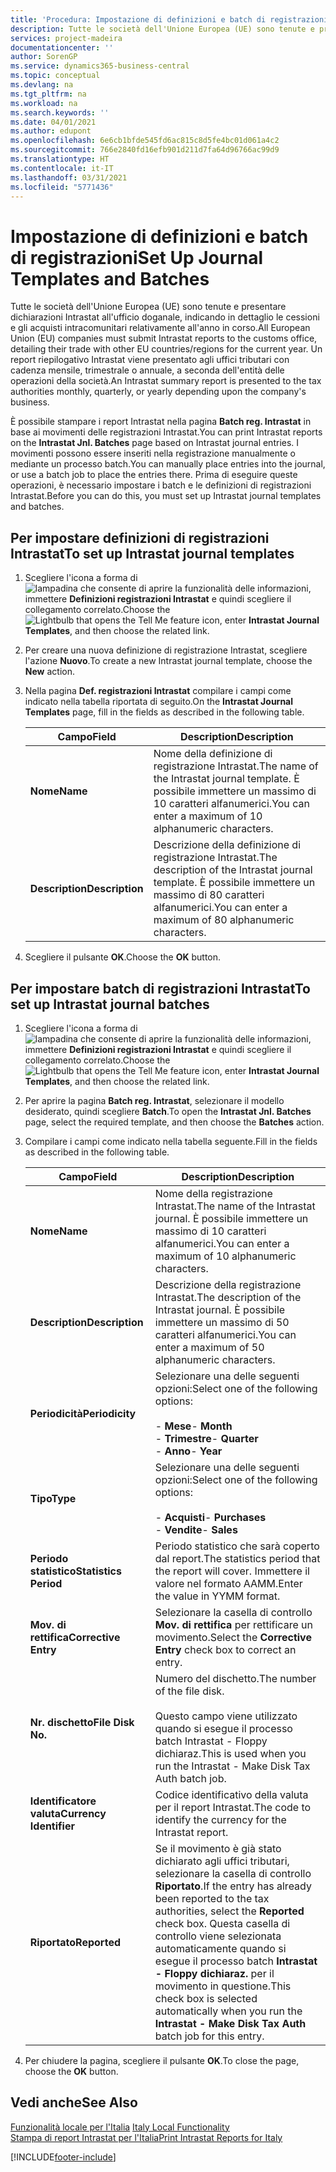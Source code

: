 ```yaml
---
title: 'Procedura: Impostazione di definizioni e batch di registrazioni'
description: Tutte le società dell'Unione Europea (UE) sono tenute e presentare dichiarazioni Intrastat all'ufficio doganale, indicando in dettaglio le cessioni e gli acquisti intracomunitari relativamente all'anno in corso.
services: project-madeira
documentationcenter: ''
author: SorenGP
ms.service: dynamics365-business-central
ms.topic: conceptual
ms.devlang: na
ms.tgt_pltfrm: na
ms.workload: na
ms.search.keywords: ''
ms.date: 04/01/2021
ms.author: edupont
ms.openlocfilehash: 6e6cb1bfde545fd6ac815c8d5fe4bc01d061a4c2
ms.sourcegitcommit: 766e2840fd16efb901d211d7fa64d96766ac99d9
ms.translationtype: HT
ms.contentlocale: it-IT
ms.lasthandoff: 03/31/2021
ms.locfileid: "5771436"
---
```

# <a name="set-up-journal-templates-and-batches"></a><span data-ttu-id="c304e-103">Impostazione di definizioni e batch di registrazioni</span><span class="sxs-lookup"><span data-stu-id="c304e-103">Set Up Journal Templates and Batches</span></span>
<span data-ttu-id="c304e-104">Tutte le società dell'Unione Europea (UE) sono tenute e presentare dichiarazioni Intrastat all'ufficio doganale, indicando in dettaglio le cessioni e gli acquisti intracomunitari relativamente all'anno in corso.</span><span class="sxs-lookup"><span data-stu-id="c304e-104">All European Union (EU) companies must submit Intrastat reports to the customs office, detailing their trade with other EU countries/regions for the current year.</span></span> <span data-ttu-id="c304e-105">Un report riepilogativo Intrastat viene presentato agli uffici tributari con cadenza mensile, trimestrale o annuale, a seconda dell'entità delle operazioni della società.</span><span class="sxs-lookup"><span data-stu-id="c304e-105">An Intrastat summary report is presented to the tax authorities monthly, quarterly, or yearly depending upon the company's business.</span></span>  

<span data-ttu-id="c304e-106">È possibile stampare i report Intrastat nella pagina **Batch reg. Intrastat** in base ai movimenti delle registrazioni Intrastat.</span><span class="sxs-lookup"><span data-stu-id="c304e-106">You can print Intrastat reports on the **Intrastat Jnl. Batches** page based on Intrastat journal entries.</span></span> <span data-ttu-id="c304e-107">I movimenti possono essere inseriti nella registrazione manualmente o mediante un processo batch.</span><span class="sxs-lookup"><span data-stu-id="c304e-107">You can manually place entries into the journal, or use a batch job to place the entries there.</span></span> <span data-ttu-id="c304e-108">Prima di eseguire queste operazioni, è necessario impostare i batch e le definizioni di registrazioni Intrastat.</span><span class="sxs-lookup"><span data-stu-id="c304e-108">Before you can do this, you must set up Intrastat journal templates and batches.</span></span>  

## <a name="to-set-up-intrastat-journal-templates"></a><span data-ttu-id="c304e-109">Per impostare definizioni di registrazioni Intrastat</span><span class="sxs-lookup"><span data-stu-id="c304e-109">To set up Intrastat journal templates</span></span>  

1.  <span data-ttu-id="c304e-110">Scegliere l'icona a forma di ![lampadina che consente di aprire la funzionalità delle informazioni](../../media/ui-search/search_small.png "Informazioni sull'operazione che si desidera eseguire"), immettere **Definizioni registrazioni Intrastat** e quindi scegliere il collegamento correlato.</span><span class="sxs-lookup"><span data-stu-id="c304e-110">Choose the ![Lightbulb that opens the Tell Me feature](../../media/ui-search/search_small.png "Tell me what you want to do") icon, enter **Intrastat Journal Templates**, and then choose the related link.</span></span>  
2.  <span data-ttu-id="c304e-111">Per creare una nuova definizione di registrazione Intrastat, scegliere l'azione **Nuovo**.</span><span class="sxs-lookup"><span data-stu-id="c304e-111">To create a new Intrastat journal template, choose the **New** action.</span></span>  
3.  <span data-ttu-id="c304e-112">Nella pagina **Def. registrazioni Intrastat** compilare i campi come indicato nella tabella riportata di seguito.</span><span class="sxs-lookup"><span data-stu-id="c304e-112">On the **Intrastat Journal Templates** page, fill in the fields as described in the following table.</span></span>  

    |<span data-ttu-id="c304e-113">Campo</span><span class="sxs-lookup"><span data-stu-id="c304e-113">Field</span></span>|<span data-ttu-id="c304e-114">Description</span><span class="sxs-lookup"><span data-stu-id="c304e-114">Description</span></span>|  
    |---------------------------------|---------------------------------------|  
    |<span data-ttu-id="c304e-115">**Nome**</span><span class="sxs-lookup"><span data-stu-id="c304e-115">**Name**</span></span>|<span data-ttu-id="c304e-116">Nome della definizione di registrazione Intrastat.</span><span class="sxs-lookup"><span data-stu-id="c304e-116">The name of the Intrastat journal template.</span></span> <span data-ttu-id="c304e-117">È possibile immettere un massimo di 10 caratteri alfanumerici.</span><span class="sxs-lookup"><span data-stu-id="c304e-117">You can enter a maximum of 10 alphanumeric characters.</span></span>|  
    |<span data-ttu-id="c304e-118">**Description**</span><span class="sxs-lookup"><span data-stu-id="c304e-118">**Description**</span></span>|<span data-ttu-id="c304e-119">Descrizione della definizione di registrazione Intrastat.</span><span class="sxs-lookup"><span data-stu-id="c304e-119">The description of the Intrastat journal template.</span></span> <span data-ttu-id="c304e-120">È possibile immettere un massimo di 80 caratteri alfanumerici.</span><span class="sxs-lookup"><span data-stu-id="c304e-120">You can enter a maximum of 80 alphanumeric characters.</span></span>|  

4.  <span data-ttu-id="c304e-121">Scegliere il pulsante **OK**.</span><span class="sxs-lookup"><span data-stu-id="c304e-121">Choose the **OK** button.</span></span>  

## <a name="to-set-up-intrastat-journal-batches"></a><span data-ttu-id="c304e-122">Per impostare batch di registrazioni Intrastat</span><span class="sxs-lookup"><span data-stu-id="c304e-122">To set up Intrastat journal batches</span></span>  

1.  <span data-ttu-id="c304e-123">Scegliere l'icona a forma di ![lampadina che consente di aprire la funzionalità delle informazioni](../../media/ui-search/search_small.png "Informazioni sull'operazione che si desidera eseguire"), immettere **Definizioni registrazioni Intrastat** e quindi scegliere il collegamento correlato.</span><span class="sxs-lookup"><span data-stu-id="c304e-123">Choose the ![Lightbulb that opens the Tell Me feature](../../media/ui-search/search_small.png "Tell me what you want to do") icon, enter **Intrastat Journal Templates**, and then choose the related link.</span></span>  
2.  <span data-ttu-id="c304e-124">Per aprire la pagina **Batch reg. Intrastat**, selezionare il modello desiderato, quindi scegliere **Batch**.</span><span class="sxs-lookup"><span data-stu-id="c304e-124">To open the **Intrastat Jnl. Batches** page, select the required template, and then choose the **Batches** action.</span></span>  
3.  <span data-ttu-id="c304e-125">Compilare i campi come indicato nella tabella seguente.</span><span class="sxs-lookup"><span data-stu-id="c304e-125">Fill in the fields as described in the following table.</span></span>  

    |<span data-ttu-id="c304e-126">Campo</span><span class="sxs-lookup"><span data-stu-id="c304e-126">Field</span></span>|<span data-ttu-id="c304e-127">Description</span><span class="sxs-lookup"><span data-stu-id="c304e-127">Description</span></span>|  
    |---------------------------------|---------------------------------------|  
    |<span data-ttu-id="c304e-128">**Nome**</span><span class="sxs-lookup"><span data-stu-id="c304e-128">**Name**</span></span>|<span data-ttu-id="c304e-129">Nome della registrazione Intrastat.</span><span class="sxs-lookup"><span data-stu-id="c304e-129">The name of the Intrastat journal.</span></span> <span data-ttu-id="c304e-130">È possibile immettere un massimo di 10 caratteri alfanumerici.</span><span class="sxs-lookup"><span data-stu-id="c304e-130">You can enter a maximum of 10 alphanumeric characters.</span></span>|  
    |<span data-ttu-id="c304e-131">**Description**</span><span class="sxs-lookup"><span data-stu-id="c304e-131">**Description**</span></span>|<span data-ttu-id="c304e-132">Descrizione della registrazione Intrastat.</span><span class="sxs-lookup"><span data-stu-id="c304e-132">The description of the Intrastat journal.</span></span> <span data-ttu-id="c304e-133">È possibile immettere un massimo di 50 caratteri alfanumerici.</span><span class="sxs-lookup"><span data-stu-id="c304e-133">You can enter a maximum of 50 alphanumeric characters.</span></span>|  
    |<span data-ttu-id="c304e-134">**Periodicità**</span><span class="sxs-lookup"><span data-stu-id="c304e-134">**Periodicity**</span></span>|<span data-ttu-id="c304e-135">Selezionare una delle seguenti opzioni:</span><span class="sxs-lookup"><span data-stu-id="c304e-135">Select one of the following options:</span></span><br /><br /> <span data-ttu-id="c304e-136">-   **Mese**</span><span class="sxs-lookup"><span data-stu-id="c304e-136">-   **Month**</span></span><br /><span data-ttu-id="c304e-137">-   **Trimestre**</span><span class="sxs-lookup"><span data-stu-id="c304e-137">-   **Quarter**</span></span><br /><span data-ttu-id="c304e-138">-   **Anno**</span><span class="sxs-lookup"><span data-stu-id="c304e-138">-   **Year**</span></span>|  
    |<span data-ttu-id="c304e-139">**Tipo**</span><span class="sxs-lookup"><span data-stu-id="c304e-139">**Type**</span></span>|<span data-ttu-id="c304e-140">Selezionare una delle seguenti opzioni:</span><span class="sxs-lookup"><span data-stu-id="c304e-140">Select one of the following options:</span></span><br /><br /> <span data-ttu-id="c304e-141">-   **Acquisti**</span><span class="sxs-lookup"><span data-stu-id="c304e-141">-   **Purchases**</span></span><br /><span data-ttu-id="c304e-142">-   **Vendite**</span><span class="sxs-lookup"><span data-stu-id="c304e-142">-   **Sales**</span></span>|  
    |<span data-ttu-id="c304e-143">**Periodo statistico**</span><span class="sxs-lookup"><span data-stu-id="c304e-143">**Statistics Period**</span></span>|<span data-ttu-id="c304e-144">Periodo statistico che sarà coperto dal report.</span><span class="sxs-lookup"><span data-stu-id="c304e-144">The statistics period that the report will cover.</span></span> <span data-ttu-id="c304e-145">Immettere il valore nel formato AAMM.</span><span class="sxs-lookup"><span data-stu-id="c304e-145">Enter the value in YYMM format.</span></span>|  
    |<span data-ttu-id="c304e-146">**Mov. di rettifica**</span><span class="sxs-lookup"><span data-stu-id="c304e-146">**Corrective Entry**</span></span>|<span data-ttu-id="c304e-147">Selezionare la casella di controllo **Mov. di rettifica** per rettificare un movimento.</span><span class="sxs-lookup"><span data-stu-id="c304e-147">Select the **Corrective Entry** check box to correct an entry.</span></span>|  
    |<span data-ttu-id="c304e-148">**Nr. dischetto**</span><span class="sxs-lookup"><span data-stu-id="c304e-148">**File Disk No.**</span></span>|<span data-ttu-id="c304e-149">Numero del dischetto.</span><span class="sxs-lookup"><span data-stu-id="c304e-149">The number of the file disk.</span></span><br /><br /> <span data-ttu-id="c304e-150">Questo campo viene utilizzato quando si esegue il processo batch Intrastat - Floppy dichiaraz.</span><span class="sxs-lookup"><span data-stu-id="c304e-150">This is used when you run the Intrastat - Make Disk Tax Auth batch job.</span></span>|  
    |<span data-ttu-id="c304e-151">**Identificatore valuta**</span><span class="sxs-lookup"><span data-stu-id="c304e-151">**Currency Identifier**</span></span>|<span data-ttu-id="c304e-152">Codice identificativo della valuta per il report Intrastat.</span><span class="sxs-lookup"><span data-stu-id="c304e-152">The code to identify the currency for the Intrastat report.</span></span>|  
    |<span data-ttu-id="c304e-153">**Riportato**</span><span class="sxs-lookup"><span data-stu-id="c304e-153">**Reported**</span></span>|<span data-ttu-id="c304e-154">Se il movimento è già stato dichiarato agli uffici tributari, selezionare la casella di controllo **Riportato**.</span><span class="sxs-lookup"><span data-stu-id="c304e-154">If the entry has already been reported to the tax authorities, select the **Reported** check box.</span></span> <span data-ttu-id="c304e-155">Questa casella di controllo viene selezionata automaticamente quando si esegue il processo batch **Intrastat - Floppy dichiaraz.** per il movimento in questione.</span><span class="sxs-lookup"><span data-stu-id="c304e-155">This check box is selected automatically when you run the **Intrastat - Make Disk Tax Auth** batch job for this entry.</span></span>|  

4.  <span data-ttu-id="c304e-156">Per chiudere la pagina, scegliere il pulsante **OK**.</span><span class="sxs-lookup"><span data-stu-id="c304e-156">To close the page, choose the **OK** button.</span></span>  

## <a name="see-also"></a><span data-ttu-id="c304e-157">Vedi anche</span><span class="sxs-lookup"><span data-stu-id="c304e-157">See Also</span></span>  
  <span data-ttu-id="c304e-158">[Funzionalità locale per l'Italia](italy-local-functionality.md) </span><span class="sxs-lookup"><span data-stu-id="c304e-158">[Italy Local Functionality](italy-local-functionality.md) </span></span>  
 [<span data-ttu-id="c304e-159">Stampa di report Intrastat per l'Italia</span><span class="sxs-lookup"><span data-stu-id="c304e-159">Print Intrastat Reports for Italy</span></span>](how-to-print-intrastat-reports-for-italy.md)


[!INCLUDE[footer-include](../../includes/footer-banner.md)]